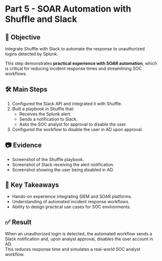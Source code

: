 # Part 5 - SOAR Automation with Shuffle and Slack

## 🎯 Objective
Integrate Shuffle with Slack to automate the response to unauthorized logins detected by Splunk.

This step demonstrates **practical experience with SOAR automation**, which is critical for reducing incident response times and streamlining SOC workflows.

## 🛠️ Main Steps
1. Configured the Slack API and integrated it with Shuffle.
2. Built a playbook in Shuffle that:
   - Receives the Splunk alert.
   - Sends a notification to Slack.
   - Asks the SOC analyst for approval to disable the user.
3. Configured the workflow to disable the user in AD upon approval.

## 📷 Evidence
- Screenshot of the Shuffle playbook.
- Screenshot of Slack receiving the alert notification.
- Screenshot showing the user being disabled in AD.

## 🔗 Key Takeaways
- Hands-on experience integrating SIEM and SOAR platforms.
- Understanding of automated incident response workflows.
- Ability to design practical use cases for SOC environments.

## ✅ Result
When an unauthorized login is detected, the automated workflow sends a Slack notification and, upon analyst approval, disables the user account in AD.  
This reduces response time and simulates a real-world SOC analyst workflow.
